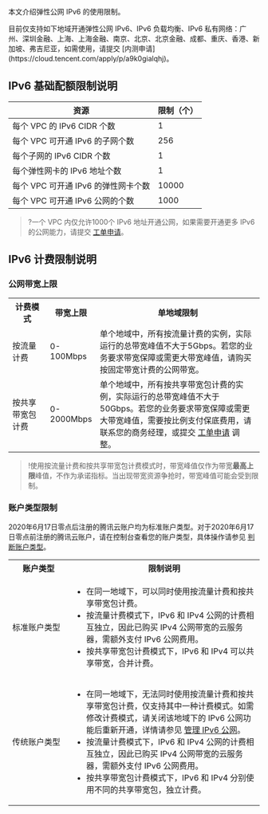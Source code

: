 本文介绍弹性公网 IPv6 的使用限制。

<dx-alert infotype="explain" title="">
目前仅支持如下地域开通弹性公网 IPv6、IPv6 负载均衡、IPv6 私有网络：广州、深圳金融、上海、上海金融、南京、北京、北京金融、成都、重庆、香港、新加坡、弗吉尼亚，如需使用，请提交 [内测申请](https://cloud.tencent.com/apply/p/a9k0gialqhj)。
</dx-alert>

## IPv6 基础配额限制说明
|资源                      | 限制（个）|
| ------------------------------- | -------- |
| 每个 VPC 的 IPv6 CIDR 个数        | 1        |
| 每个 VPC 可开通 IPv6 的子网个数     | 256      |
| 每个子网的 IPv6 CIDR 个数         | 1        |
| 每个弹性网卡的 IPv6 地址个数      | 1        |
| 每个 VPC 可开通 IPv6 的弹性网卡个数 | 10000    |
| 每个 VPC 可开通 IPv6 公网的个数     | 1000     |
>?一个 VPC 内仅允许1000个 IPv6 地址开通公网，如果需要开通更多 IPv6 的公网能力，请提交 [工单申请](https://console.cloud.tencent.com/workorder/category?level1_id=6&level2_id=660&source=0&data_title=%E5%BC%B9%E6%80%A7IP%20&step=1)。

## IPv6 计费限制说明[](id:ID02)
### 公网带宽上限
<table>
<tr>
<th width="15%">计费模式</th><th width="18%">带宽上限</th><th>单地域限制</th>
</tr>
<tr>
<td>按流量计费</td><td>0-100Mbps</td><td>单个地域中，所有按流量计费的实例，实际运行的总带宽峰值不大于5Gbps。若您的业务要求带宽保障或需更大带宽峰值，请购买按固定带宽计费的公网带宽。</td>
</tr>
<tr>
<td>按共享带宽包计费</td><td>0-2000Mbps</td><td>单个地域中，所有按共享带宽包计费的实例，实际运行的总带宽峰值不大于50Gbps。若您的业务要求带宽保障或需更大带宽峰值，需要按比例支付保底费用，请联系您的商务经理，或提交 <a href="https://console.cloud.tencent.com/workorder/category">工单申请</a> 调整。</td>
</tr>
</table>

>!使用按流量计费和按共享带宽包计费模式时，带宽峰值仅作为带宽**最高上限**峰值，不作为承诺指标。当出现带宽资源争抢时，带宽峰值可能会受到限制。
>

### 账户类型限制
2020年6月17日零点后注册的腾讯云账户均为标准账户类型。对于2020年6月17日零点前注册的腾讯云账户，请在控制台查看您的账户类型，具体操作请参见 [判断账户类型](https://cloud.tencent.com/document/product/1199/49090#judge)。
<table>
<tr>
<th width="24%">账户类型</th><th>限制说明</th>
</tr>
<tr>
<td>标准账户类型</td>
<td><ul><li>在同一地域下，可以同时使用按流量计费和按共享带宽包计费。</li><li>按流量计费模式下，IPv6 和 IPv4 公网的计费相互独立，因此已购买 IPv4 公网带宽的云服务器，需额外支付 IPv6 公网费用。</li><li>按共享带宽包计费模式下，IPv6 和 IPv4 可以共享带宽，合并计费。</li></ul></td>
</tr>
<tr>
<td>传统账户类型</td><td><ul><li>在同一地域下，无法同时使用按流量计费和按共享带宽包计费，仅支持其中一种计费模式。如需修改计费模式，请关闭该地域下的 IPv6 公网功能后重新开通，详情请参见 <a href="https://cloud.tencent.com/document/product/1142/38141">管理 IPv6 公网</a>。</li><li>按流量计费模式下，IPv6 和 IPv4 公网的计费相互独立，因此已购买 IPv4 公网带宽的云服务器，需额外支付 IPv6 公网费用。</li><li>按共享带宽包计费模式下，IPv6 和 IPv4 分别使用不同的共享带宽包，独立计费。</li></ul></td>
</tr>
</table>
